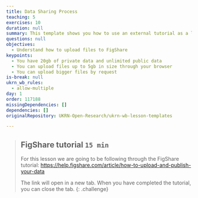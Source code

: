 ```yaml
---
title: Data Sharing Process
teaching: 5
exercises: 10
duration: null
summary: This template shows you how to use an external tutorial as a lesson.
questions: null
objectives:
  - Understand how to upload files to FigShare
keypoints:
  - You have 20gb of private data and unlimited public data
  - You can upload files up to 5gb in size through your browser
  - You can upload bigger files by request
is-break: null
ukrn_wb_rules:
  - allow-multiple
day: 1
order: 117188
missingDependencies: []
dependencies: []
originalRepository: UKRN-Open-Research/ukrn-wb-lesson-templates

---
```

> ## FigShare tutorial `15 min`
> For this lesson we are going to be following through the FigShare tutorial:
> <a href="https://help.figshare.com/article/how-to-upload-and-publish-your-data" target="_blank">https://help.figshare.com/article/how-to-upload-and-publish-your-data</a>
>
> The link will open in a new tab.
> When you have completed the tutorial, you can close the tab.
{: .challenge}
